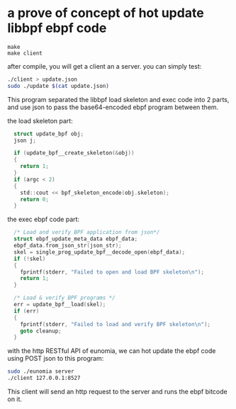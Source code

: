 # a prove of concept of hot update libbpf ebpf code

```
make
make client
```

after compile, you will get a client an a server. you can simply test:

```sh
./client > update.json
sudo ./update $(cat update.json)
```

This program separated the libbpf load skeleton and exec code into 2 parts, and use json to pass the base64-encoded ebpf program between them.

the load skeleton part:

```c
  struct update_bpf obj;
  json j;

  if (update_bpf__create_skeleton(&obj))
  {
    return 1;
  }
  if (argc < 2)
  {
    std::cout << bpf_skeleton_encode(obj.skeleton);
    return 0;
  }
```

the exec ebpf code part:

```c
  /* Load and verify BPF application from json*/
  struct ebpf_update_meta_data ebpf_data;
  ebpf_data.from_json_str(json_str);
  skel = single_prog_update_bpf__decode_open(ebpf_data);
  if (!skel)
  {
    fprintf(stderr, "Failed to open and load BPF skeleton\n");
    return 1;
  }

  /* Load & verify BPF programs */
  err = update_bpf__load(skel);
  if (err)
  {
    fprintf(stderr, "Failed to load and verify BPF skeleton\n");
    goto cleanup;
  }
```

with the http RESTful API of eunomia, we can hot update the ebpf code using POST json to this program:

```sh
sudo ./eunomia server
./client 127.0.0.1:8527
```

This client will send an http request to the server and runs the ebpf bitcode on it.
